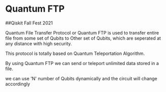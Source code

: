 # Quantum FTP

##Qiskit Fall Fest 2021

Quantum File Transfer Protocol or Quantum FTP is used to transfer entire file from some set of Qubits to Other set of Qubits, which are seperated at any distance with high security.

This protocol is totally based on Quantum Teleportation Algorithm.

By using Quantum FTP we can send or teleport unlimited data stored in a file. 

we can use 'N' number of Qubits dynamically and the circuit will change accordingly

